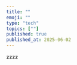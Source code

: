 ```yaml
---
title: ""
emoji: ""
type: "tech"
topics: [""]
published: true
published_at: 2025-06-02
---
```


zzzz
